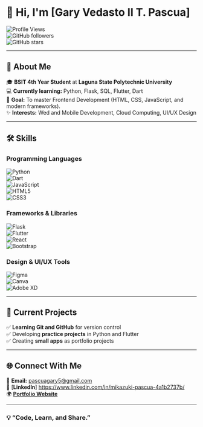 # 👋 Hi, I'm [Gary Vedasto II T. Pascua]  

![Profile Views](https://komarev.com/ghpvc/?username=yourusername&color=blue)  
![GitHub followers](https://img.shields.io/github/followers/yourusername?style=social)  
![GitHub stars](https://img.shields.io/github/stars/yourusername?style=social)

---

## 🚀 About Me  
🎓 **BSIT 4th Year Student** at **Laguna State Polytechnic University**  
💻 **Currently learning:** Python, Flask, SQL, Flutter, Dart  
🎯 **Goal:** To master Frontend Development (HTML, CSS, JavaScript, and modern frameworks).  
✨ **Interests:** Wed and Mobile Development, Cloud Computing, UI/UX Design  

---

## 🛠️ Skills  
### **Programming Languages**  
![Python](https://img.shields.io/badge/Python-3776AB?style=for-the-badge&logo=python&logoColor=white)  
![Dart](https://img.shields.io/badge/Dart-0175C2?style=for-the-badge&logo=dart&logoColor=white)  
![JavaScript](https://img.shields.io/badge/JavaScript-F7DF1E?style=for-the-badge&logo=javascript&logoColor=black)  
![HTML5](https://img.shields.io/badge/HTML5-E34F26?style=for-the-badge&logo=html5&logoColor=white)  
![CSS3](https://img.shields.io/badge/CSS3-1572B6?style=for-the-badge&logo=css3&logoColor=white)  

### **Frameworks & Libraries**  
![Flask](https://img.shields.io/badge/Flask-000000?style=for-the-badge&logo=flask&logoColor=white)  
![Flutter](https://img.shields.io/badge/Flutter-02569B?style=for-the-badge&logo=flutter&logoColor=white)  
![React](https://img.shields.io/badge/React-61DAFB?style=for-the-badge&logo=react&logoColor=black)  
![Bootstrap](https://img.shields.io/badge/Bootstrap-7952B3?style=for-the-badge&logo=bootstrap&logoColor=white)  

### **Design & UI/UX Tools**  
![Figma](https://img.shields.io/badge/Figma-F24E1E?style=for-the-badge&logo=figma&logoColor=white)  
![Canva](https://img.shields.io/badge/Canva-00C4CC?style=for-the-badge&logo=canva&logoColor=white)  
![Adobe XD](https://img.shields.io/badge/Adobe%20XD-FF61F6?style=for-the-badge&logo=adobe-xd&logoColor=white)  

---

## 📂 Current Projects  
✅ **Learning Git and GitHub** for version control  
✅ Developing **practice projects** in Python and Flutter  
✅ Creating **small apps** as portfolio projects  

---

## 🌐 Connect With Me  
📧 **Email:** pascuagary5@gmail.com  
💼 [**LinkedIn**] https://www.linkedin.com/in/mikazuki-pascua-4a1b2737b/  
🌍 [**Portfolio Website**](https://sites.google.com/view/gviip/home?authuser=0)  

---

### 💡 “Code, Learn, and Share.”  
